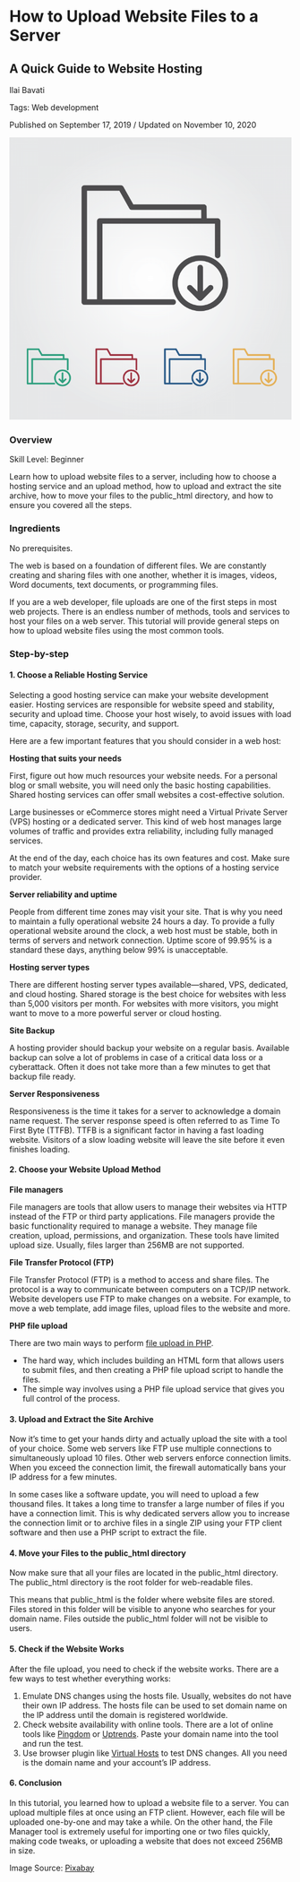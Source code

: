 # How to Upload Website Files to a Server
## A Quick Guide to Website Hosting

Ilai Bavati

Tags: Web development

Published on September 17, 2019 / Updated on November 10, 2020

![](images/download-2013201_1280-768x768.png)

### Overview

Skill Level: Beginner

Learn how to upload website files to a server, including how to choose a hosting service and an upload method, how to upload and extract the site archive, how to move your files to the public_html directory, and how to ensure you covered all the steps.

### Ingredients

No prerequisites.

The web is based on a foundation of different files. We are constantly creating and sharing files with one another, whether it is images, videos, Word documents, text documents, or programming files.

If you are a web developer, file uploads are one of the first steps in most web projects. There is an endless number of methods, tools and services to host your files on a web server. This tutorial will provide general steps on how to upload website files using the most common tools.

### Step-by-step

#### 1. Choose a Reliable Hosting Service

Selecting a good hosting service can make your website development easier. Hosting services are responsible for website speed and stability, security and upload time. Choose your host wisely, to avoid issues with load time, capacity, storage, security, and support.

Here are a few important features that you should consider in a web host:

**Hosting that suits your needs**

First, figure out how much resources your website needs. For a personal blog or small website, you will need only the basic hosting capabilities. Shared hosting services can offer small websites a cost-effective solution.

Large businesses or eCommerce stores might need a Virtual Private Server (VPS) hosting or a dedicated server. This kind of web host manages large volumes of traffic and provides extra reliability, including fully managed services.

At the end of the day, each choice has its own features and cost. Make sure to match your website requirements with the options of a hosting service provider.

**Server reliability and uptime**

People from different time zones may visit your site. That is why you need to maintain a fully operational website 24 hours a day. To provide a fully operational website around the clock, a web host must be stable, both in terms of servers and network connection. Uptime score of 99.95% is a standard these days, anything below 99% is unacceptable.

**Hosting server types**

There are different hosting server types available—shared, VPS, dedicated, and cloud hosting. Shared storage is the best choice for websites with less than 5,000 visitors per month. For websites with more visitors, you might want to move to a more powerful server or cloud hosting.

**Site Backup**

A hosting provider should backup your website on a regular basis. Available backup can solve a lot of problems in case of a critical data loss or a cyberattack. Often it does not take more than a few minutes to get that backup file ready.

**Server Responsiveness**

Responsiveness is the time it takes for a server to acknowledge a domain name request. The server response speed is often referred to as Time To First Byte (TTFB). TTFB is a significant factor in having a fast loading website. Visitors of a slow loading website will leave the site before it even finishes loading.

#### 2. Choose your Website Upload Method

**File managers**

File managers are tools that allow users to manage their websites via HTTP instead of the FTP or third party applications. File managers provide the basic functionality required to manage a website. They manage file creation, upload, permissions, and organization. These tools have limited upload size. Usually, files larger than 256MB are not supported.

**File Transfer Protocol (FTP)**

File Transfer Protocol (FTP) is a method to access and share files. The protocol is a way to communicate between computers on a TCP/IP network. Website developers use FTP to make changes on a website. For example, to move a web template, add image files, upload files to the website and more.

**PHP file upload**

There are two main ways to perform [file upload in PHP](https://cloudinary.com/features/file_upload_storage).

*   The hard way, which includes building an HTML form that allows users to submit files, and then creating a PHP file upload script to handle the files.
*   The simple way involves using a PHP file upload service that gives you full control of the process.

#### 3. Upload and Extract the Site Archive

Now it’s time to get your hands dirty and actually upload the site with a tool of your choice. Some web servers like FTP use multiple connections to simultaneously upload 10 files. Other web servers enforce connection limits. When you exceed the connection limit, the firewall automatically bans your IP address for a few minutes.

In some cases like a software update, you will need to upload a few thousand files. It takes a long time to transfer a large number of files if you have a connection limit. This is why dedicated servers allow you to increase the connection limit or to archive files in a single ZIP using your FTP client software and then use a PHP script to extract the file.

#### 4. Move your Files to the public\_html directory

Now make sure that all your files are located in the public\_html directory. The public\_html directory is the root folder for web-readable files.

This means that public\_html is the folder where website files are stored. Files stored in this folder will be visible to anyone who searches for your domain name. Files outside the public\_html folder will not be visible to users.

#### 5. Check if the Website Works

After the file upload, you need to check if the website works. There are a few ways to test whether everything works:

1.  Emulate DNS changes using the hosts file. Usually, websites do not have their own IP address. The hosts file can be used to set domain name on the IP address until the domain is registered worldwide.
2.  Check website availability with online tools. There are a lot of online tools like [Pingdom](https://www.pingdom.com/) or [Uptrends](https://www.uptrends.com/tools/uptime). Paste your domain name into the tool and run the test.
3.  Use browser plugin like [Virtual Hosts](https://chrome.google.com/webstore/detail/virtual-hosts/aiehidpclglccialeifedhajckcpedom) to test DNS changes. All you need is the domain name and your account’s IP address.

#### 6. Conclusion

In this tutorial, you learned how to upload a website file to a server. You can upload multiple files at once using an FTP client. However, each file will be uploaded one-by-one and may take a while. On the other hand, the File Manager tool is extremely useful for importing one or two files quickly, making code tweaks, or uploading a website that does not exceed 256MB in size.

Image Source: [Pixabay](https://pixabay.com/illustrations/download-icon-download-icon-network-2013201/)
